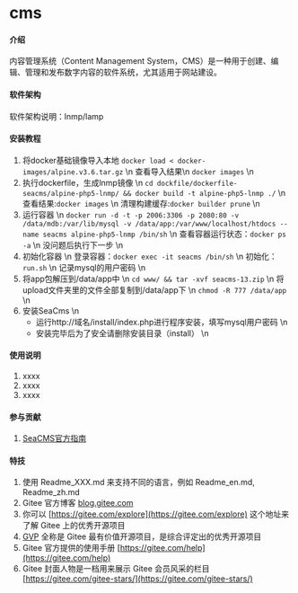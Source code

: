 # cms

#### 介绍
内容管理系统（Content Management System，CMS）是一种用于创建、编辑、管理和发布数字内容的软件系统，尤其适用于网站建设。

#### 软件架构
软件架构说明：lnmp/lamp


#### 安装教程

1.  将docker基础镜像导入本地
    `docker load < docker-images/alpine.v3.6.tar.gz`  \n
    查看导入结果\n
    `docker images`  \n
2.  执行dockerfile，生成lnmp镜像   \n
    `cd dockfile/dockerfile-seacms/alpine-php5-lnmp/ && docker build -t alpine-php5-lnmp ./`  \n
    查看结果:`docker images`  \n
    清理构建缓存:`docker builder prune`   \n
3.  运行容器  \n
    `docker run -d -t -p 2006:3306 -p 2080:80 -v /data/mdb:/var/lib/mysql -v /data/app:/var/www/localhost/htdocs --name seacms alpine-php5-lnmp /bin/sh`  \n
    查看容器运行状态：`docker ps -a`  \n
    没问题后执行下一步  \n
4.  初始化容器  \n
    登录容器：`docker exec -it seacms /bin/sh`  \n
    初始化：`run.sh`  \n
    记录mysql的用户密码  \n
5.  将app包解压到/data/app中  \n
    `cd www/ && tar -xvf seacms-13.zip`  \n
    将upload文件夹里的文件全部复制到/data/app下   \n
    `chmod -R 777 /data/app`   \n
6.  安装SeaCms   \n
    - 运行http://域名/install/index.php进行程序安装，填写mysql用户密码  \n
    - 安装完毕后为了安全请删除安装目录（install）  \n

#### 使用说明

1.  xxxx
2.  xxxx
3.  xxxx

#### 参与贡献

1.  [SeaCMS官方指南](https://www.seacms.com/doc.htm)


#### 特技

1.  使用 Readme\_XXX.md 来支持不同的语言，例如 Readme\_en.md, Readme\_zh.md
2.  Gitee 官方博客 [blog.gitee.com](https://blog.gitee.com)
3.  你可以 [https://gitee.com/explore](https://gitee.com/explore) 这个地址来了解 Gitee 上的优秀开源项目
4.  [GVP](https://gitee.com/gvp) 全称是 Gitee 最有价值开源项目，是综合评定出的优秀开源项目
5.  Gitee 官方提供的使用手册 [https://gitee.com/help](https://gitee.com/help)
6.  Gitee 封面人物是一档用来展示 Gitee 会员风采的栏目 [https://gitee.com/gitee-stars/](https://gitee.com/gitee-stars/)
